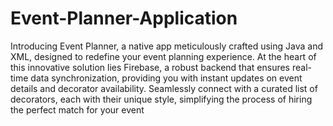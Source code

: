 # Event-Planner-Application
 Introducing Event Planner, a native app meticulously crafted using Java and XML, designed to redefine your event planning experience. At the heart of this innovative solution lies Firebase, a robust backend that ensures real-time data synchronization, providing you with instant updates on event details and decorator availability. Seamlessly connect with a curated list of decorators, each with their unique style, simplifying the process of hiring the perfect match for your event
